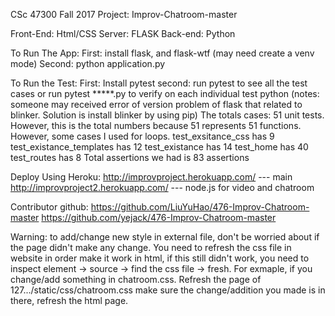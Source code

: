CSc 47300 Fall 2017 Project: Improv-Chatroom-master

Front-End: Html/CSS
Server: FLASK
Back-end: Python

To Run The App:
First: install flask, and flask-wtf (may need create a venv mode)
Second: python application.py

To Run the Test:
First: Install pytest
second: run pytest to see all the test cases
        or run pytest *****.py to verify on each individual test python
(notes: someone may received error of version problem of flask that related to blinker.
Solution is install blinker by using pip)
The totals cases: 51 unit tests. However, this is the total numbers because
51 represents 51 functions. However, some cases I used for loops.
test_exsitance_css has 9
test_existance_templates has 12
test_existance has 14
test_home has 40
test_routes has 8
Total assertions we had is 83 assertions

Deploy Using Heroku:
http://improvproject.herokuapp.com/ --- main
http://improvproject2.herokuapp.com/ --- node.js for video and chatroom


Contributor github:
https://github.com/LiuYuHao/476-Improv-Chatroom-master
https://github.com/yejack/476-Improv-Chatroom-master

Warning: to add/change new style in external file, don't be worried about if the page
didn't make any change. You need to refresh the css file in website in order make it work in html,
if this still didn't work, you need to inspect element -> source -> find the css file -> fresh.
For exmaple, if you change/add something in chatroom.css. Refresh the page of 127.../static/css/chatroom.css
make sure the change/addition you made is in there, refresh the html page.
